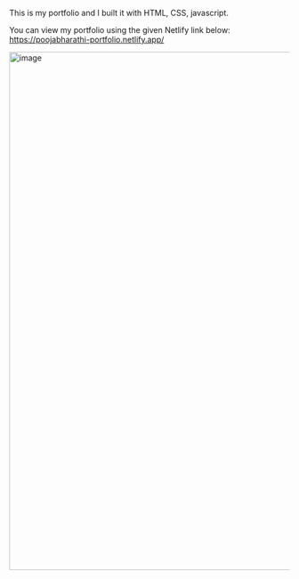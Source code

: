 This is my portfolio and I built it with HTML, CSS, javascript. 

You can view my portfolio using the given Netlify link below: 
https://poojabharathi-portfolio.netlify.app/


<img width="932" alt="image" src="https://github.com/Poojabharathi17/Portfolio/assets/106250368/5b002f1a-ed4d-4d30-b642-d95ed4408c3c">


